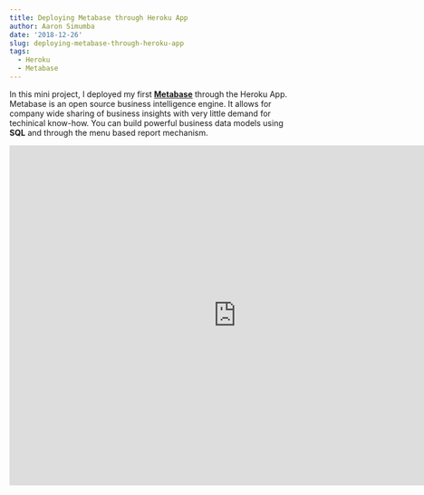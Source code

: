 ```yaml
---
title: Deploying Metabase through Heroku App
author: Aaron Simumba
date: '2018-12-26'
slug: deploying-metabase-through-heroku-app
tags:
  - Heroku
  - Metabase
---
```


<!--more-->
In this mini project, I deployed my first [**Metabase**](https://www.metabase.com/start/heroku.html) through the Heroku App. Metabase is an open source business intelligence engine. It allows for company wide sharing of business insights with very little demand for techinical know-how. You can build powerful business data models using **SQL** and through the menu based report mechanism. 


<iframe
    src="https://asimumba.herokuapp.com/public/dashboard/75003796-9773-444f-a7e4-d0f9a050ecd1"
    frameborder="0"
    width="800"
    height="600"
    allowtransparency
></iframe>

